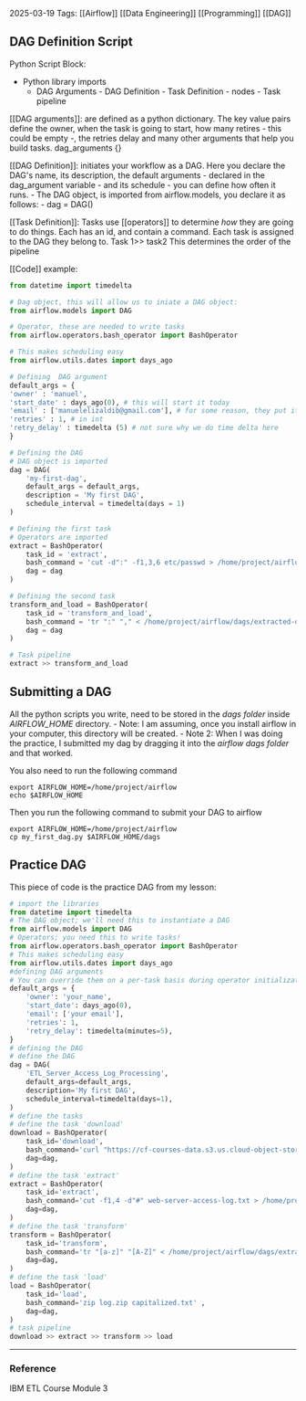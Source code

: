 2025-03-19
Tags: [[Airflow]] [[Data Engineering]] [[Programming]] [[DAG]]

## DAG Definition Script

Python Script Block:
- Python library imports
	- DAG Arguments
			- DAG Definition
				- Task Definition - nodes
					- Task pipeline

[[DAG arguments]]: are defined as a python dictionary. The key value pairs define the owner, when the task is going to start, how many retires - this could be empty -, the retries delay and many other arguments that help you build tasks.
	dag_arguments {}

[[DAG Definition]]: initiates your workflow as a DAG. Here you declare the DAG's name, its description, the default arguments - declared in the dag_argument variable - and its schedule - you can define how often it runs.
	- The DAG object, is imported from airflow.models, you declare it as follows:
		- dag = DAG()

[[Task Definition]]: Tasks use [[operators]] to determine _how_ they are going to do things. Each has an id, and contain a command. Each task is assigned to the DAG they belong to.
	Task 1>> task2 
		This determines the order of the pipeline

[[Code]] example:
```python
from datetime import timedelta

# Dag object, this will allow us to iniate a DAG object:
from airflow.models import DAG

# Operator, these are needed to write tasks
from airflow.operators.bash_operator import BashOperator

# This makes scheduling easy
from airflow.utils.dates import days_ago

# Defining  DAG argument 
default_args = {
'owner' : 'manuel',
'start_date' : days_ago(0), # this will start it today
'email' : ['manuelelizaldib@gmail.com'], # for some reason, they put it in a list, I imagine this is because you can add more emails.
'retries' : 1, # in int 
'retry_delay' : timedelta (5) # not sure why we do time delta here
}

# Defining the DAG
# DAG object is imported 
dag = DAG(
	'my-first-dag',
	default_args = default_args,
	description = 'My first DAG',
	schedule_interval = timedelta(days = 1)
)

# Defining the first task
# Operators are imported
extract = BashOperator(
	task_id = 'extract',
	bash_command = 'cut -d":" -f1,3,6 etc/passwd > /home/project/airflow',
	dag = dag
)

# Defining the second task
transform_and_load = BashOperator(
	task_id = 'transform_and_load',
	bash_command = 'tr ":" "," < /home/project/airflow/dags/extracted-data.txt > /home/project/airflow/dags/transformed-data.csv',
	dag = dag
) 

# Task pipeline
extract >> transform_and_load
```
## Submitting a DAG
All the python scripts you write, need to be stored in the _dags folder_ inside _AIRFLOW_HOME_ directory. 
	- Note: I am assuming, once you install airflow in your computer, this directory will be created.
	- Note 2: When I was doing the practice, I submitted my dag by dragging it into the _airflow dags folder_ and that worked. 

You also need to run the following command

```shell
export AIRFLOW_HOME=/home/project/airflow
echo $AIRFLOW_HOME
```

Then you run the following command to submit your DAG to airflow

```shell
export AIRFLOW_HOME=/home/project/airflow
cp my_first_dag.py $AIRFLOW_HOME/dags
```


## Practice DAG
This piece of code is the practice DAG from my lesson:
```python
# import the libraries
from datetime import timedelta
# The DAG object; we'll need this to instantiate a DAG
from airflow.models import DAG
# Operators; you need this to write tasks!
from airflow.operators.bash_operator import BashOperator
# This makes scheduling easy
from airflow.utils.dates import days_ago
#defining DAG arguments
# You can override them on a per-task basis during operator initialization
default_args = {
    'owner': 'your_name',
    'start_date': days_ago(0),
    'email': ['your email'],
    'retries': 1,
    'retry_delay': timedelta(minutes=5),
}
# defining the DAG
# define the DAG
dag = DAG(
    'ETL_Server_Access_Log_Processing',
    default_args=default_args,
    description='My first DAG',
    schedule_interval=timedelta(days=1),
)
# define the tasks
# define the task 'download'
download = BashOperator(
    task_id='download',
    bash_command='curl "https://cf-courses-data.s3.us.cloud-object-storage.appdomain.cloud/IBM-DB0250EN-SkillsNetwork/labs/Apache%20Airflow/Build%20a%20DAG%20using%20Airflow/web-server-access-log.txt" -o web-server-access-log.txt',
    dag=dag,
)
# define the task 'extract'
extract = BashOperator(
    task_id='extract',
    bash_command='cut -f1,4 -d"#" web-server-access-log.txt > /home/project/airflow/dags/extracted.txt',
    dag=dag,
)
# define the task 'transform'
transform = BashOperator(
    task_id='transform',
    bash_command='tr "[a-z]" "[A-Z]" < /home/project/airflow/dags/extracted.txt > /home/project/airflow/dags/capitalized.txt',
    dag=dag,
)
# define the task 'load'
load = BashOperator(
    task_id='load',
    bash_command='zip log.zip capitalized.txt' ,
    dag=dag,
)
# task pipeline
download >> extract >> transform >> load
```


---
### Reference

IBM ETL Course Module 3